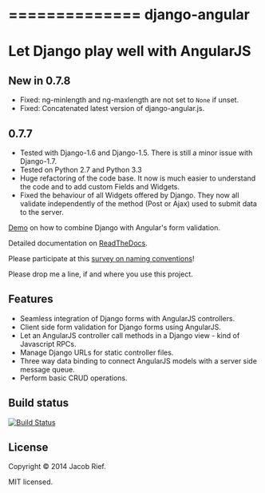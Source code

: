 ==============
django-angular
==============

Let Django play well with AngularJS
===================================

New in 0.7.8
------------
* Fixed: ng-minlength and ng-maxlength are not set to ``None`` if unset.
* Fixed: Concatenated latest version of django-angular.js.

0.7.7
-----
* Tested with Django-1.6 and Django-1.5. There is still a minor issue with Django-1.7.
* Tested on Python 2.7 and Python 3.3
* Huge refactoring of the code base. It now is much easier to understand the code and to add custom
  Fields and Widgets.
* Fixed the behaviour of all Widgets offered by Django. They now all validate independently of the
  method (Post or Ajax) used to submit data to the server.


[Demo](http://djangular.aws.awesto.com/form_validation/) on how to combine Django with Angular's form validation.

Detailed documentation on [ReadTheDocs](http://django-angular.readthedocs.org/).

Please participate at this [survey on naming conventions](https://github.com/jrief/django-angular/issues/35)!

Please drop me a line, if and where you use this project.

Features
--------
* Seamless integration of Django forms with AngularJS controllers.
* Client side form validation for Django forms using AngularJS.
* Let an AngularJS controller call methods in a Django view - kind of Javascript RPCs.
* Manage Django URLs for static controller files.
* Three way data binding to connect AngularJS models with a server side message queue.
* Perform basic CRUD operations.

Build status
------------
[![Build Status](https://travis-ci.org/jrief/django-angular.png?branch=master)](https://travis-ci.org/jrief/django-angular)

License
-------
Copyright &copy; 2014 Jacob Rief.

MIT licensed.

